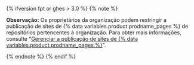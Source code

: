 {% ifversion fpt or ghes > 3.0 %}
{% note %}

**Observação:** Os proprietários da organização podem restringir a publicação de sites de {% data variables.product.prodname_pages %} de repositórios pertencentes à organização. Para obter mais informações, consulte "[Gerenciar a publicação de sites de {% data variables.product.prodname_pages %}](/organizations/managing-organization-settings/managing-the-publication-of-github-pages-sites-for-your-organization)".

{% endnote %}
{% endif %}

